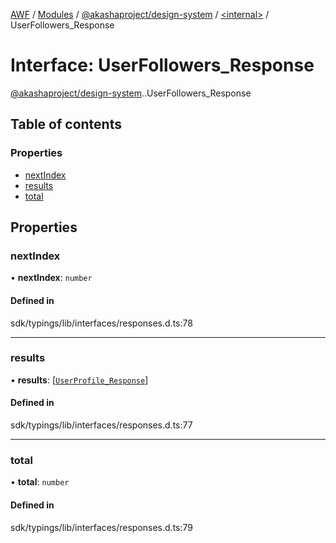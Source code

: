 [AWF](../README.md) / [Modules](../modules.md) / [@akashaproject/design-system](../modules/akashaproject_design_system.md) / [<internal\>](../modules/akashaproject_design_system._internal_.md) / UserFollowers\_Response

# Interface: UserFollowers\_Response

[@akashaproject/design-system](../modules/akashaproject_design_system.md).[<internal>](../modules/akashaproject_design_system._internal_.md).UserFollowers_Response

## Table of contents

### Properties

- [nextIndex](akashaproject_design_system._internal_.UserFollowers_Response.md#nextindex)
- [results](akashaproject_design_system._internal_.UserFollowers_Response.md#results)
- [total](akashaproject_design_system._internal_.UserFollowers_Response.md#total)

## Properties

### nextIndex

• **nextIndex**: `number`

#### Defined in

sdk/typings/lib/interfaces/responses.d.ts:78

___

### results

• **results**: [[`UserProfile_Response`](akashaproject_design_system._internal_.UserProfile_Response.md)]

#### Defined in

sdk/typings/lib/interfaces/responses.d.ts:77

___

### total

• **total**: `number`

#### Defined in

sdk/typings/lib/interfaces/responses.d.ts:79
